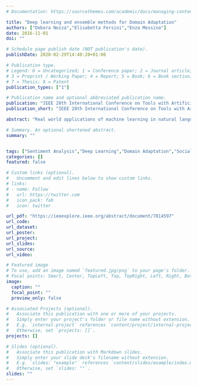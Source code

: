 ```yaml
---
# Documentation: https://sourcethemes.com/academic/docs/managing-content/

title: "Deep learning and ensemble methods for Domain Adaptation"
authors: ["Debora Nozza","Elisabetta Fersini","Enza Messina"]
date: 2016-11-01
doi: ""

# Schedule page publish date (NOT publication's date).
publishDate: 2020-02-29T14:48:20+01:00

# Publication type.
# Legend: 0 = Uncategorized; 1 = Conference paper; 2 = Journal article;
# 3 = Preprint / Working Paper; 4 = Report; 5 = Book; 6 = Book section;
# 7 = Thesis; 8 = Patent
publication_types: ["1"]

# Publication name and optional abbreviated publication name.
publication: "IEEE 28th International Conference on Tools with Artificial Intelligence (ICTAI 2016)"
publication_short: "IEEE 28th International Conference on Tools with Artificial Intelligence"

abstract: "Real world applications of machine learning in natural language processing can span many different domains and usually require a huge effort for the annotation of domain specific training data. For this reason, domain adaptation techniques have gained a lot of attention in the last years. In order to derive an effective domain adaptation, a good feature representation across domains is crucial as well as the generalisation ability of the predictive model. In this paper we address the problem of domain adaptation for sentiment classification by combining deep learning, for acquiring a cross-domain high-level feature representation, and ensemble methods, for reducing the cross-domain generalization error. The proposed adaptation framework has been evaluated on a benchmark dataset composed of reviews of four different Amazon category of products, significantly outperforming the state of the art methods."

# Summary. An optional shortened abstract.
summary: ""


tags: ["Sentiment Analysis","Deep Learning","Domain Adaptation","Social Media","NLP"]
categories: []
featured: false

# Custom links (optional).
#   Uncomment and edit lines below to show custom links.
# links:
# - name: Follow
#   url: https://twitter.com
#   icon_pack: fab
#   icon: twitter

url_pdf: "https://ieeexplore.ieee.org/abstract/document/7814597"
url_code:
url_dataset:
url_poster:
url_project:
url_slides:
url_source:
url_video:

# Featured image
# To use, add an image named `featured.jpg/png` to your page's folder. 
# Focal points: Smart, Center, TopLeft, Top, TopRight, Left, Right, BottomLeft, Bottom, BottomRight.
image:
  caption: ""
  focal_point: ""
  preview_only: false

# Associated Projects (optional).
#   Associate this publication with one or more of your projects.
#   Simply enter your project's folder or file name without extension.
#   E.g. `internal-project` references `content/project/internal-project/index.md`.
#   Otherwise, set `projects: []`.
projects: []

# Slides (optional).
#   Associate this publication with Markdown slides.
#   Simply enter your slide deck's filename without extension.
#   E.g. `slides: "example"` references `content/slides/example/index.md`.
#   Otherwise, set `slides: ""`.
slides: ""
---
```

